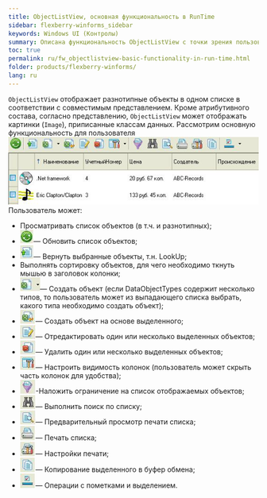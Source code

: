 ```yaml
---
title: ObjectListView, основная функциональность в RunTime
sidebar: flexberry-winforms_sidebar
keywords: Windows UI (Контролы)
summary: Описана функциональность ObjectListView с точки зрения пользователя приложения 
toc: true
permalink: ru/fw_objectlistview-basic-functionality-in-run-time.html
folder: products/flexberry-winforms/
lang: ru
---
```


`ObjectListView` отображает разнотипные объекты в одном списке в соответствии с совместимым представлением. Кроме атрибутивного состава, согласно представлению, `ObjectListView` может отображать картинки (`Image`), приписанные классам данных.
Рассмотрим основную функциональность для пользователя
![](/images/pages/products/flexberry-winforms/controls/olv/primer15.jpg)
Пользователь может:
* Просматривать список объектов (в т.ч. и разнотипных);
* ![](/images/pages/products/flexberry-winforms/controls/olv/primer16.jpg)— Обновить список объектов;
* ![](/images/pages/products/flexberry-winforms/controls/olv/primer17.jpg)— Вернуть выбранные объекты, т.н. LookUp;
*  Выполнять сортировку объектов, для чего необходимо ткнуть мышью в заголовок колонки;
* ![](/images/pages/products/flexberry-winforms/controls/olv/primer18.jpg)— Создать объект (если DataObjectTypes содержит несколько типов, то пользователь может из выпадающего списка выбрать, какого типа необходимо создать объект);
* ![](/images/pages/products/flexberry-winforms/controls/olv/primer19.jpg)— Создать объект на основе выделенного;
* ![](/images/pages/products/flexberry-winforms/controls/olv/primer20.jpg)— Отредактировать один или несколько выделенных объектов;
* ![](/images/pages/products/flexberry-winforms/controls/olv/primer21.jpg)— Удалить один или несколько выделенных объектов;
* ![](/images/pages/products/flexberry-winforms/controls/olv/primer22.jpg)— Настроить видимость колонок (пользователь может скрыть часть колонок для удобства);
* ![](/images/pages/products/flexberry-winforms/controls/olv/primer23.jpg)-Наложить ограничение на список отображаемых объектов;
* ![](/images/pages/products/flexberry-winforms/controls/olv/primer24.jpg)— Выполнить поиск по списку;
* ![](/images/pages/products/flexberry-winforms/controls/olv/primer25.jpg)— Предварительный просмотр печати списка;
* ![](/images/pages/products/flexberry-winforms/controls/olv/primer26.jpg)— Печать списка;
* ![](/images/pages/products/flexberry-winforms/controls/olv/primer27.jpg)— Настройки печати;
* ![](/images/pages/products/flexberry-winforms/controls/olv/primer28.jpg)— Копирование выделенного в буфер обмена;
* ![](/images/pages/products/flexberry-winforms/controls/olv/primer29.jpg)— Операции с пометками и выделением.

 

